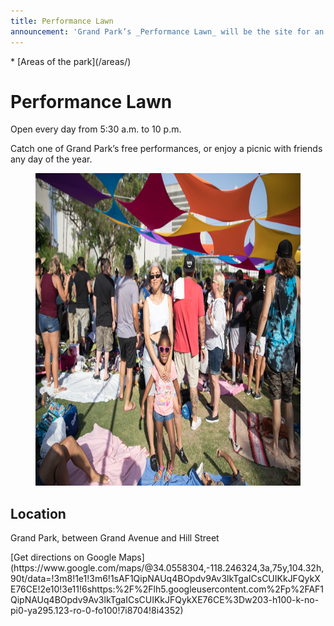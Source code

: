 ```yaml
---
title: Performance Lawn
announcement: 'Grand Park’s _Performance Lawn_ will be the site for an event [Summer Salon: The Good Immigrant](/events/2019/6/18/the-good-immigrant/) on **Tuesday, June 18** from 7 p.m. to 8:30 p.m.'
---
```


<nav markdown="1">
* [Areas of the park](/areas/)
</nav>

# Performance Lawn

Open every day from 5:30 a.m. to 10 p.m.

<p style="grid-column-start: 2" markdown="1">
Catch one of Grand Park’s free performances, or enjoy a picnic with friends any day of the year.
</p>

<figure>
  <img src="/uploads/performance-lawn-3.jpg" alt="Performance Lawn" height="500" />
</figure>

## Location

Grand Park, between Grand Avenue and Hill Street

<p class="action" markdown="1">
[Get directions on Google Maps](https://www.google.com/maps/@34.0558304,-118.246324,3a,75y,104.32h,90t/data=!3m8!1e1!3m6!1sAF1QipNAUq4BOpdv9Av3lkTgaICsCUIKkJFQykXE76CE!2e10!3e11!6shttps:%2F%2Flh5.googleusercontent.com%2Fp%2FAF1QipNAUq4BOpdv9Av3lkTgaICsCUIKkJFQykXE76CE%3Dw203-h100-k-no-pi0-ya295.123-ro-0-fo100!7i8704!8i4352)
</p>
